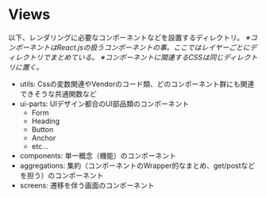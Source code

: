 # Views

以下、レンダリングに必要なコンポーネントなどを設置するディレクトリ。
*※コンポーネントはReact.jsの扱うコンポーネントの事。ここではレイヤーごとにディレクトリでまとめている。*
*※コンポーネントに関連するCSSは同じディレクトリに置く。*

- utils: Cssの変数関連やVendorのコード類、どのコンポーネント群にも関連できそうな共通関数など
- ui-parts: UIデザイン都合のUI部品類のコンポーネント
  - Form
  - Heading
  - Button
  - Anchor
  - etc...
- components: 単一概念（機能）のコンポーネント
- aggregations: 集約（コンポーネントのWrapper的なまとめ、get/postなどを担う）のコンポーネント
- screens: 遷移を伴う画面のコンポーネント
